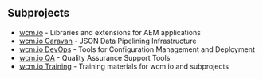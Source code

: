 ## Subprojects

* [wcm.io](http://wcm.io) - Libraries and extensions for AEM applications
* [wcm.io Caravan](http://caravan.wcm.io) - JSON Data Pipelining Infrastructure
* [wcm.io DevOps](http://devops.wcm.io) - Tools for Configuration Management and Deployment
* [wcm.io QA](http://qa.wcm.io) - Quality Assurance Support Tools
* [wcm.io Training](http://training.wcm.io/) - Training materials for wcm.io and subprojects
